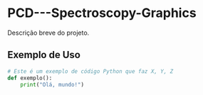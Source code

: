 # PCD---Spectroscopy-Graphics
Descrição breve do projeto.

## Exemplo de Uso

```python
# Este é um exemplo de código Python que faz X, Y, Z
def exemplo():
    print("Olá, mundo!")
